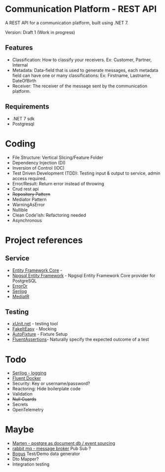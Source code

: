 # Communication Platform - REST API

A REST API for a communication platform, built using .NET 7.

Version: Draft 1 (Work in progress)

## Features

- Classification: How to classify your receivers. Ex: Customer, Partner, Internal
- Metadata: Data-field that is used to generate messages, each metadata field can have one or many classifications: Ex:
  Firstname, Lastname, DateOfBirth
- Receiver: The receiver of the message sent by the communication platform.

## Requirements

- .NET 7 sdk
- Postgresql

# Coding

- File Structure: Vertical Slicing/Feature Folder
- Dependency Injection (DI)
- Inversion of Control (IOC)
- Test Driven Development (TDD): Testing input & output to service, admin access required.
- Error/Result: Return error instead of throwing
- Crud rest api
- ~~Repository Pattern~~
- Mediator Pattern
- WarningAsError
- Nullible
- Clean Code'ish: Refactoring needed
- Asynchronous

# Project references

## Service

- [Entity Framework Core](https://github.com/dotnet/efcore) -
- [Npgsql Entity Framework](https://github.com/npgsql/efcore.pg) - Npgsql Entity Framework Core provider for PostgreSQL
- [ErrorOr](URLhttps://github.com/amantinband/error-or)
- [Serilog](https://github.com/serilog/serilog)
- [MediatR](https://github.com/jbogard/MediatR)

## Testing

- [xUnit.net](https://github.com/xunit/xunit) - testing tool
- [FakeItEasy](https://fakeiteasy.github.io/) - Mocking
- [AutoFixture](https://github.com/AutoFixture/AutoFixture) - Fixture Setup
- [FluentAssertions](https://github.com/fluentassertions/fluentassertions)- Naturally specify the expected outcome of a
  test

# Todo

- [Serilog - logging](https://github.com/serilog/serilog)
- [Fluent Docker](https://github.com/mariotoffia/FluentDocker/)
- Security: Key or username/password?
- Reactoring: Hide boilerplate code
- Validation
- ~~Null Guards~~
- Secrets
- OpenTelemetry

# Maybe

- [Marten - postgre as document db / event sourcing](https://github.com/JasperFx/marten)
- [rabbit mq - message broker](https://www.rabbitmq.com/)  Pub Sub ?
- [Bogus](https://github.com/bchavez/Bogus) Test/Demo data generator
- Dto Mapper?
- Integration testing
